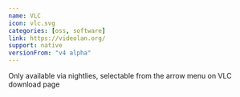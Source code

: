 ```yaml
---
name: VLC
icon: vlc.svg
categories: [oss, software]
link: https://videolan.org/
support: native
versionFrom: "v4 alpha"
---
```


Only available via nightlies, selectable from the arrow menu on VLC download page
